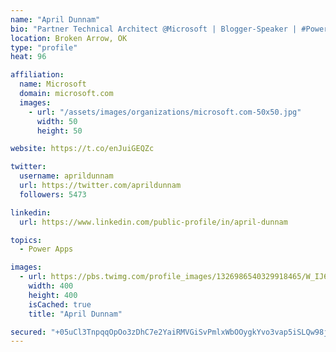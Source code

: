 ```yaml
---
name: "April Dunnam"
bio: "Partner Technical Architect @Microsoft | Blogger-Speaker | #PowerApps, #PowerAutomate, #Office365, #SharePoint | #WIT | #Karaoke Queen"
location: Broken Arrow, OK
type: "profile"
heat: 96

affiliation:
  name: Microsoft
  domain: microsoft.com
  images:
    - url: "/assets/images/organizations/microsoft.com-50x50.jpg"
      width: 50
      height: 50

website: https://t.co/enJuiGEQZc

twitter:
  username: aprildunnam
  url: https://twitter.com/aprildunnam
  followers: 5473

linkedin:
  url: https://www.linkedin.com/public-profile/in/april-dunnam

topics:
  - Power Apps

images:
  - url: https://pbs.twimg.com/profile_images/1326986540329918465/W_IJ6Ih2_400x400.jpg
    width: 400
    height: 400
    isCached: true
    title: "April Dunnam"

secured: "+05uCl3TnpqqOpOo3zDhC7e2YaiRMVGiSvPmlxWbOOygkYvo3vap5iSLQw98jP5D/EZr0V5JGVBK5DhFI4taFffXHMz1RykkdgDGaCq09/pLOPAjRIz42VzqS5PfzGl9A3z1lgXquxeTy8yIvieCDh3psRlOOvR7yTaef5wS6Zf3YMKmktj840rNnCy4X6VH02atUcsbZkCIfId18KUi2DNpCz3EcWVqC8ad9J3w7Hkd9cXQmdYydFx9GeEf9wMfKpPneHu0OCDWz2tGjw6ww68EYE6A9JX6rWQ7+C2x714oUjovfdEo53/wVrSNl8hq9gyQQ3zRMwTZQWGVvweuT3kiLdG6Pm1IRYxHYx/miNeNyHQiqn5zLrGYrSh9+lTmLNpD2mlj+dnlMLiMVvGriBD7jCf1S2V13wByM7dKsHQ=;1evo3IUAomYbm0qrLd7v4A=="
---
```


